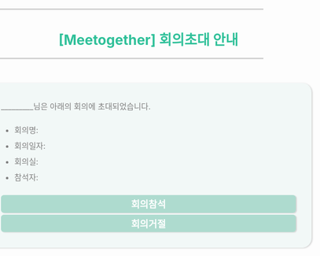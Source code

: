 ```yaml
---
title: "test"
categories: [front-end, vuejs]
tags: [doit]
comment: true
---
```


<head>
<!DOCTYPE html>
<html lang="en" dir="ltr">

<head>
	<meta charset="utf-8">
	<meta name="viewport" content="width=device-width, initial-scale=1.0">
	<title>Meetogether</title>
	<script>
		function status(status){
			let express = require('express');
			let app = express();
			const idfAccount = '1'
			const idfReservation = '1'
			const url = `https://localhost:3000/reservation/changeInvitationStatus/${idfAccount}/${idfReservation}/${status}`
			app.get(url, (req, res) => {
				res.send()
			})
		}
	</script>
</head>

<body style="height: 100vh; margin: 0; display:flex; justify-content: center; align-items: center;">
	<div>
		<hr style="background-color:lightgray; border: 0.5px solid lightgray; width: 85%;">
		<h1 style="	color: #2FC099;text-align: center;"> [Meetogether] 회의초대 안내</h1>
		<hr style="background-color:lightgray; border: 0.5px solid lightgray; width: 85%;">
		<div
			style="background: rgba(146, 207, 191, 0.1); box-shadow: 2px 1px 3px lightgray; border-radius: 20px;width: 600px; margin-top: 3em; padding: 2em;color: #7F7F7F;line-height: 2em;font-size: 1rem;">
			_________님은 아래의 회의에 초대되었습니다. <ul>
				<li>회의명: </li>
				<li>회의일자: </li>
				<li>회의실: </li>
				<li>참석자: </li>
			</ul>
			<button
				style="width: 100%;border: none;border-radius: 0.3em;padding: 0.2em;margin-top: 0.2em;background: rgba(146, 207, 191, 0.7);color: white;font-weight: bold;font-size: 1.2em;cursor: pointer; box-shadow: 2px 1px 2px lightgray;"
				onclick="status('A')"
			>회의참석</button>
			<button
				style="width: 100%;border: none;border-radius: 0.3em;padding: 0.2em;margin-top: 0.2em;background: rgba(146, 207, 191, 0.7);color: white;font-weight: bold;font-size: 1.2em;cursor: pointer; box-shadow: 2px 1px 2px lightgray;"
				onclick="status('R')"
			>회의거절</button>
		</div>
</body>

</html>
